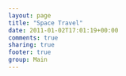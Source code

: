 ```yaml
---
layout: page
title: "Space Travel"
date: 2011-01-02T17:01:19+00:00
comments: true
sharing: true
footer: true
group: Main
---
```


